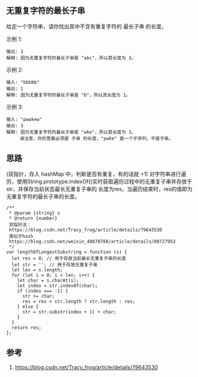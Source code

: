## 无重复字符的最长子串
给定一个字符串，请你找出其中不含有重复字符的 最长子串 的长度。

示例 1:

```输入: "abcabcbb"
输出: 3 
解释: 因为无重复字符的最长子串是 "abc"，所以其长度为 3。
```
示例 2:

```
输入: "bbbbb"
输出: 1
解释: 因为无重复字符的最长子串是 "b"，所以其长度为 1。
```
示例 3:

```
输入: "pwwkew"
输出: 3
解释: 因为无重复字符的最长子串是 "wke"，所以其长度为 3。
     请注意，你的答案必须是 子串 的长度，"pwke" 是一个子序列，不是子串。
```

## 思路
(双指针，存入 hashMap 中，判断是否有重复，有的话就 +1)
对字符串进行遍历，使用String.prototype.indexOf()实时获取遍历过程中的无重复子串并存放于str，并保存当前状态最长无重复子串的
长度为res，当遍历结束时，res的值即为无重复字符的最长子串的长度。

``` 
/**
 * @param {string} s
 * @return {number}
 双指针法：
 https://blog.csdn.net/Tracy_frog/article/details/79643530
 类似于hash
 https://blog.csdn.net/weixin_40870788/article/details/80727953
 */
var lengthOfLongestSubstring = function (s) {
  let res = 0; // 用于存放当前最长无重复子串的长度
  let str = ''; // 用于存放无重复子串
  let len = s.length;
  for (let i = 0; i < len; i++) {
    let char = s.charAt(i);
    let index = str.indexOf(char);
    if (index === -1) {
      str += char;
      res = res < str.length ? str.length : res;
    } else {
      str = str.substr(index + 1) + char;
    }
  }
  return res;
};
```

## 参考
1. https://blog.csdn.net/Tracy_frog/article/details/79643530
